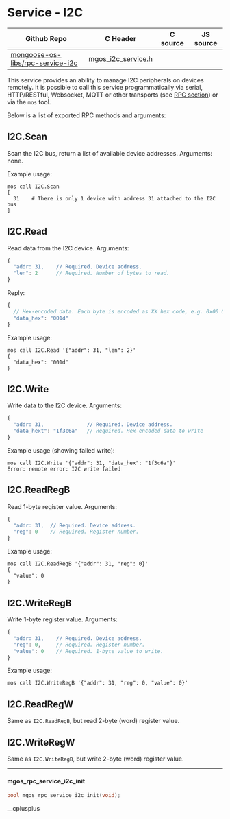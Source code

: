 # Service - I2C
| Github Repo | C Header | C source  | JS source |
| ----------- | -------- | --------  | ----------------- |
| [mongoose-os-libs/rpc-service-i2c](https://github.com/mongoose-os-libs/rpc-service-i2c) | [mgos_i2c_service.h](https://github.com/mongoose-os-libs/rpc-service-i2c/tree/master/include/mgos_i2c_service.h) | &nbsp;  | &nbsp;         |



This service provides an ability to manage I2C peripherals on devices remotely.
It is possible to call this service programmatically via serial, HTTP/RESTful,
Websocket, MQTT or other transports
(see [RPC section](/docs/core_components/rpc.html)) or via the `mos` tool.

Below is a list of exported RPC methods and arguments:

## I2C.Scan
Scan the I2C bus, return a list of available device addresses. Arguments: none.

Example usage:

<pre class="command-line language-bash" data-user="chris" data-host="localhost" data-output="2-100"><code>mos call I2C.Scan
[
  31    # There is only 1 device with address 31 attached to the I2C bus
]</code></pre>


## I2C.Read
Read data from the I2C device. Arguments:
```javascript
{
  "addr: 31,    // Required. Device address.
  "len": 2      // Required. Number of bytes to read.
}
```

Reply:
```javascript
{
  // Hex-encoded data. Each byte is encoded as XX hex code, e.g. 0x00 0x1d:
  "data_hex": "001d"
}
```

Example usage:

<pre class="command-line language-bash" data-user="chris" data-host="localhost" data-output="2-100"><code>mos call I2C.Read '{"addr": 31, "len": 2}'
{
  "data_hex": "001d"
}</code></pre>


## I2C.Write
Write data to the I2C device. Arguments:
```javascript
{
  "addr: 31,              // Required. Device address.
  "data_hext": "1f3c6a"   // Required. Hex-encoded data to write
}
```

Example usage (showing failed write):

<pre class="command-line language-bash" data-user="chris" data-host="localhost" data-output="2-100"><code>mos call I2C.Write '{"addr": 31, "data_hex": "1f3c6a"}'
Error: remote error: I2C write failed</code></pre>


## I2C.ReadRegB
Read 1-byte register value. Arguments:
```javascript
{
  "addr: 31,  // Required. Device address.
  "reg": 0    // Required. Register number.
}
```

Example usage:

<pre class="command-line language-bash" data-user="chris" data-host="localhost" data-output="2-100"><code>mos call I2C.ReadRegB '{"addr": 31, "reg": 0}'
{
  "value": 0
}</code></pre>


## I2C.WriteRegB
Write 1-byte register value. Arguments:
```javascript
{
  "addr: 31,    // Required. Device address.
  "reg": 0,     // Required. Register number.
  "value": 0    // Required. 1-byte value to write.
}
```

Example usage:

<pre class="command-line language-bash" data-user="chris" data-host="localhost" data-output="2-100"><code>mos call I2C.WriteRegB '{"addr": 31, "reg": 0, "value": 0}'</code></pre>

## I2C.ReadRegW
Same as `I2C.ReadRegB`, but read 2-byte (word) register value.

## I2C.WriteRegW
Same as `I2C.WriteRegB`, but write 2-byte (word) register value.


 ----- 
#### mgos_rpc_service_i2c_init

```c
bool mgos_rpc_service_i2c_init(void);
```
 __cplusplus 
